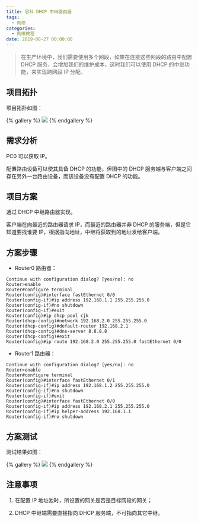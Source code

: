 ```yaml
---
title: 思科 DHCP 中继路由器
tags:
  - 网络
categories:
  - 网络教程
date: 2019-08-27 00:00:00
---
```


> 在生产环境中，我们需要使用多个网段，如果在连接这些网段的路由中配置 DHCP 服务，会增加我们的维护成本，这时我们可以使用 DHCP 的中继功能，来实现跨网段 IP 分配。

<!-- more -->

## 项目拓扑

项目拓扑如图：

{% gallery %}
![](https://cdn.dusays.com/2019/08/49-1.jpg/1)
{% endgallery %}

## 需求分析

PC0 可以获取 IP。

配置路由设备可以使其具备 DHCP 的功能，但图中的 DHCP 服务端与客户端之间存在另外一台路由设备，而该设备没有配置 DHCP 的功能。

## 项目方案

通过 DHCP 中继路由器实现。

客户端在向最近的路由器请求 IP，而最近的路由器并非 DHCP 的服务端，但是它知道要找谁要 IP，根据指向地址，中继将获取到的地址发给客户端。

## 方案步骤

* Router0 路由器：

```
Continue with configuration dialog? [yes/no]: no
Router>enable
Router#configure terminal
Router(config)#interface fastEthernet 0/0
Router(config-if)#ip address 192.168.1.1 255.255.255.0
Router(config-if)#no shutdown
Router(config-if)#exit
Router(config)#ip dhcp pool cjk
Router(dhcp-config)#network 192.168.2.0 255.255.255.0
Router(dhcp-config)#default-router 192.168.2.1
Router(dhcp-config)#dns-server 8.8.8.8
Router(dhcp-config)#exit
Router(config)#ip route 192.168.2.0 255.255.255.0 fastEthernet 0/0
```

* Router1 路由器：

```
Continue with configuration dialog? [yes/no]: no
Router>enable
Router#configure terminal
Router(config)#interface fastEthernet 0/1
Router(config-if)#ip address 192.168.1.2 255.255.255.0
Router(config-if)#no shutdown
Router(config-if)#exit
Router(config)#interface fastEthernet 0/0
Router(config-if)#ip address 192.168.2.1 255.255.255.0
Router(config-if)#ip helper-address 192.168.1.1
Router(config-if)#no shutdown
```

## 方案测试

测试结果如图：

{% gallery %}
![](https://cdn.dusays.com/2019/08/49-2.jpg/1)
{% endgallery %}

## 注意事项

1. 在配置 IP 地址池时，所设置的网关是否是目标网段的网关；

2. DHCP 中继端需要直接指向 DHCP 服务端，不可指向其它中继。